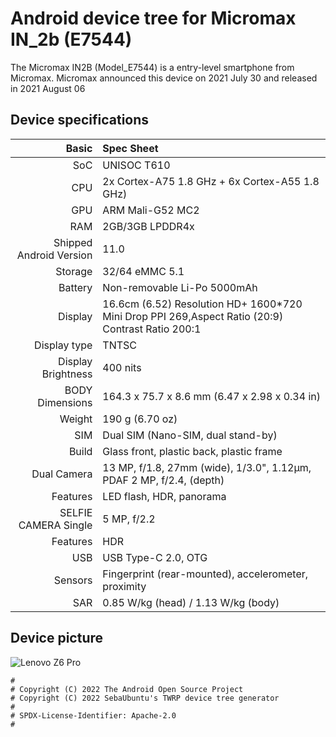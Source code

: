 # Android device tree for Micromax IN_2b (E7544)

The Micromax IN2B (Model_E7544) is a entry-level smartphone from Micromax.
Micromax announced this device on 2021 July 30 and released in 2021 August 06

## Device specifications

Basic   | Spec Sheet
-------:|:-------------------------
SoC     | UNISOC T610
CPU     | 2x Cortex-A75 1.8 GHz + 6x Cortex-A55 1.8 GHz)
GPU     | ARM Mali-G52 MC2
RAM  | 2GB/3GB LPDDR4x
Shipped Android Version | 11.0
Storage | 32/64 eMMC 5.1
Battery | Non-removable Li-Po 5000mAh
Display | 16.6cm (6.52) Resolution HD+ 1600*720 Mini Drop PPI 269,Aspect Ratio (20:9) Contrast Ratio 200:1
Display type | TNTSC
Display Brightness | 400 nits
BODY Dimensions | 164.3 x 75.7 x 8.6 mm (6.47 x 2.98 x 0.34 in)
Weight | 190 g (6.70 oz)
SIM | Dual SIM (Nano-SIM, dual stand-by)
Build | Glass front, plastic back, plastic frame
Dual Camera | 13 MP, f/1.8, 27mm (wide), 1/3.0", 1.12µm, PDAF 2 MP, f/2.4, (depth)
Features | LED flash, HDR, panorama
SELFIE CAMERA Single | 5 MP, f/2.2 
Features | HDR
USB | USB Type-C 2.0, OTG
Sensors | Fingerprint (rear-mounted), accelerometer, proximity
SAR | 0.85 W/kg (head) / 1.13 W/kg (body) 
## Device picture

![Lenovo Z6 Pro](https://www.smartphonesbd.com/images/phones/micromax-in-2b.jpg)

```
#
# Copyright (C) 2022 The Android Open Source Project
# Copyright (C) 2022 SebaUbuntu's TWRP device tree generator
#
# SPDX-License-Identifier: Apache-2.0
#
```
